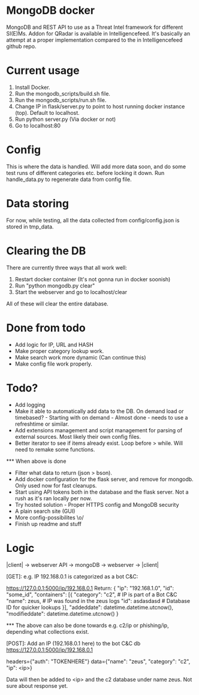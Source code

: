 # MongoDB docker
MongoDB and REST API to use as a Threat Intel framework for different SI(E)Ms. Addon for QRadar is available in Intelligencefeed. It's basically an attempt at a proper implementation compared to the in Intelligencefeed github repo.

# Current usage
1. Install Docker.
2. Run the mongodb\_scripts/build.sh file.
3. Run the mongodb\_scripts/run.sh file.
4. Change IP in flask/server.py to point to host running docker instance (top). Default to localhost.
5. Run python server.py (Via docker or not) 
6. Go to localhost:80

# Config
This is where the data is handled. Will add more data soon, and do some test runs of different categories etc. before locking it down. Run handle\_data.py to regenerate data from config file.

# Data storing
For now, while testing, all the data collected from config/config.json is stored in tmp\_data.

# Clearing the DB
There are currently three ways that all work well:
1. Restart docker container (It's not gonna run in docker soonish)
2. Run "python mongodb.py clear"
3. Start the webserver and go to localhost/clear

All of these will clear the entire database. 

# Done from todo
* Add logic for IP, URL and HASH 
* Make proper category lookup work. 
* Make search work more dynamic (Can continue this)
* Make config file work properly.

# Todo? 
* Add logging
* Make it able to automatically add data to the DB. On demand load or timebased? - Starting with on demand - Almost done - needs to use a refreshtime or similar.
* Add extensions management and script management for parsing of external sources. Most likely their own config files.
* Better iterator to see if items already exist. Loop before > while. Will need to remake some functions.

*** When above is done
* Filter what data to return (json > bson).
* Add docker configuration for the flask server, and remove for mongodb. Only used now for fast cleanups.
* Start using API tokens both in the database and the flask server. Not a rush as it's ran locally per now. 
* Try hosted solution - Proper HTTPS config and MongoDB security
* A plain search site (GUI) 
* More config-possibilites \o/
* Finish up readme and stuff

# Logic
|client| -> webserver API -> mongoDB -> webserver -> |client|

[GET]:
e.g. IP 192.168.0.1 is categorized as a bot C&C:

https://127.0.0.1:5000/ip/192.168.0.1
Return:
        {
            "ip": "192.168.1.0",
            "id": "some_id",
            "containers": [{
				"category": "c2", 		# IP is part of a Bot C&C
				"name": zeus, 			# IP was found in the zeus logs	
				"id": asdasdasd			# Database ID for quicker lookups
	    }],
            "addeddate": datetime.datetime.utcnow(),
            "modifieddate": datetime.datetime.utcnow()
        }

*** The above can also be done towards e.g. c2/ip or phishing/ip, depending what collections exist.

[POST]:
Add an IP (192.168.0.1 here) to the bot C&C db
https://127.0.0.1:5000/ip/192.168.0.1

headers={"auth": "TOKENHERE"}
data={"name": "zeus", "category": "c2", "ip": \<ip\>}

Data will then be added to \<ip\> and the c2 database under name zeus.
Not sure about response yet.
